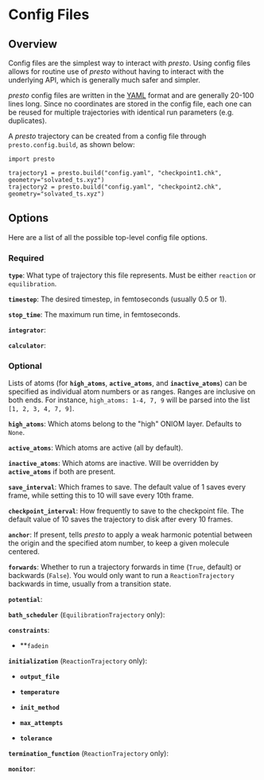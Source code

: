 # Config Files

## Overview

Config files are the simplest way to interact with *presto*.
Using config files allows for routine use of *presto* without having to interact with the underlying API, which is generally much safer and simpler.

*presto* config files are written in the [YAML](https://yaml.org/) format and are generally 20-100 lines long. 
Since no coordinates are stored in the config file, each one can be reused for multiple trajectories with identical run parameters (e.g. duplicates).

A *presto* trajectory can be created from a config file through ``presto.config.build``, as shown below:

```
import presto

trajectory1 = presto.build("config.yaml", "checkpoint1.chk", geometry="solvated_ts.xyz")
trajectory2 = presto.build("config.yaml", "checkpoint2.chk", geometry="solvated_ts.xyz")
```

## Options

Here are a list of all the possible top-level config file options.

### Required

**``type``**: What type of trajectory this file represents. Must be either ``reaction`` or ``equilibration``.

**``timestep``**: The desired timestep, in femtoseconds (usually 0.5 or 1).

**``stop_time``**: The maximum run time, in femtoseconds.

**``integrator``**:

**``calculator``**:


### Optional

Lists of atoms (for **``high_atoms``**, **``active_atoms``**, and **``inactive_atoms``**) can be specified as individual atom numbers or as ranges. 
Ranges are inclusive on both ends.
For instance, ``high_atoms: 1-4, 7, 9`` will be parsed into the list ``[1, 2, 3, 4, 7, 9]``.

**``high_atoms``**: Which atoms belong to the "high" ONIOM layer. Defaults to ``None``. 

**``active_atoms``**: Which atoms are active (all by default).

**``inactive_atoms``**: Which atoms are inactive. Will be overridden by **``active_atoms``** if both are present.

**``save_interval``**: Which frames to save. The default value of 1 saves every frame, while setting this to 10 will save every 10th frame.

**``checkpoint_interval``**: How frequently to save to the checkpoint file. The default value of 10 saves the trajectory to disk after every 10 frames.

**``anchor``**: If present, tells *presto* to apply a weak harmonic potential between the origin and the specified atom number, to keep a given molecule centered.

**``forwards``**: Whether to run a trajectory forwards in time (``True``, default) or backwards (``False``). 
You would only want to run a ``ReactionTrajectory`` backwards in time, usually from a transition state.

**``potential``**:

**``bath_scheduler``** (``EquilibrationTrajectory`` only): 

**``constraints``**:

* **``fadein``

**``initialization``** (``ReactionTrajectory`` only):

* **``output_file``**
    
* **``temperature``**
    
* **``init_method``**
   
* **``max_attempts``**
    
* **``tolerance``**

**``termination_function``** (``ReactionTrajectory`` only):

**``monitor``**:


